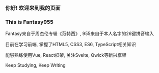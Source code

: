 ### 你好! 欢迎来到我的页面

### This is Fantasy955 

Fantasy来自于周杰伦专辑《范特西》, 955来自于本人名字的26键拼音输入

目前在学习前端, 掌握了HTML5, CSS3, ES6, TypeScript相关知识

能够熟练使用Vue, React框架, 关注Svelte, Qwick等新兴框架

Keep Studying, Keep Writing